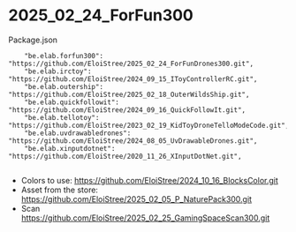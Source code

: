 # 2025_02_24_ForFun300


Package.json
``` 
    "be.elab.forfun300": "https://github.com/EloiStree/2025_02_24_ForFunDrones300.git",
    "be.elab.irctoy": "https://github.com/EloiStree/2024_09_15_IToyControllerRC.git",
    "be.elab.outership": "https://github.com/EloiStree/2025_02_18_OuterWildsShip.git",
    "be.elab.quickfollowit": "https://github.com/EloiStree/2024_09_16_QuickFollowIt.git",
    "be.elab.tellotoy": "https://github.com/EloiStree/2023_02_19_KidToyDroneTelloModeCode.git",
    "be.elab.uvdrawabledrones": "https://github.com/EloiStree/2024_08_05_UvDrawableDrones.git",
    "be.elab.xinputdotnet": "https://github.com/EloiStree/2020_11_26_XInputDotNet.git",
    
``` 

- Colors to use: https://github.com/EloiStree/2024_10_16_BlocksColor.git
- Asset from the store: https://github.com/EloiStree/2025_02_05_P_NaturePack300.git
- Scan https://github.com/EloiStree/2025_02_25_GamingSpaceScan300.git
